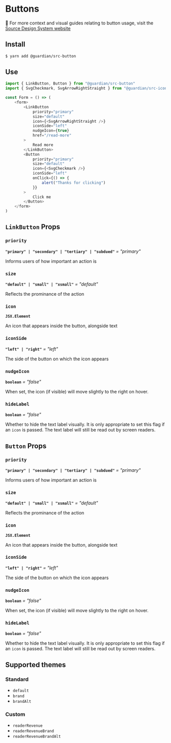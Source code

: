 # Buttons

📣 For more context and visual guides relating to button usage, visit the [Source Design System website](https://www.theguardian.design/2a1e5182b/p/435225-button/)

## Install

```sh
$ yarn add @guardian/src-button
```

## Use

```js
import { LinkButton, Button } from "@guardian/src-button"
import { SvgCheckmark, SvgArrowRightStraight } from "@guardian/src-icons"

const Form = () => (
    <form>
        <LinkButton
            priority="primary"
            size="default"
            icon={<SvgArrowRightStraight />}
            iconSide="left"
            nudgeIcon={true}
            href="/read-more"
        >
            Read more
        </LinkButton>
        <Button
            priority="primary"
            size="default"
            icon={<SvgCheckmark />}
            iconSide="left"
            onClick={() => {
                alert("Thanks for clicking")
            }}
        >
            Click me
        </Button>
    </form>
)
```

## `LinkButton` Props

### `priority`

**`"primary" | "secondary" | "tertiary" | "subdued"`** _= "primary"_

Informs users of how important an action is

### `size`

**`"default" | "small" | "xsmall"`** _= "default"_

Reflects the prominance of the action

### `icon`

**`JSX.Element`**

An icon that appears inside the button, alongside text

### `iconSide`

**`"left" | "right"`** _= "left"_

The side of the button on which the icon appears

### `nudgeIcon`

**`boolean`** _= "false"_

When set, the icon (if visible) will move slightly to the right on hover.

### `hideLabel`

**`boolean`** _= "false"_

Whether to hide the text label visually. It is only appropriate to set this flag
if an `icon` is passed. The text label will still be read out by screen readers.

## `Button` Props

### `priority`

**`"primary" | "secondary" | "tertiary" | "subdued"`** _= "primary"_

Informs users of how important an action is

### `size`

**`"default" | "small" | "xsmall"`** _= "default"_

Reflects the prominance of the action

### `icon`

**`JSX.Element`**

An icon that appears inside the button, alongside text

### `iconSide`

**`"left" | "right"`** _= "left"_

The side of the button on which the icon appears

### `nudgeIcon`

**`boolean`** _= "false"_

When set, the icon (if visible) will move slightly to the right on hover.

### `hideLabel`

**`boolean`** _= "false"_

Whether to hide the text label visually. It is only appropriate to set this flag
if an `icon` is passed. The text label will still be read out by screen readers.

## Supported themes

### Standard

-   `default`
-   `brand`
-   `brandAlt`

### Custom

-   `readerRevenue`
-   `readerRevenueBrand`
-   `readerRevenueBrandAlt`
